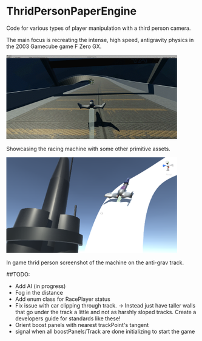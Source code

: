 # ThridPersonPaperEngine
Code for various types of player manipulation with a third person camera. 

The main focus is recreating the intense, high speed, antigravity physics in the 2003 Gamecube game F Zero GX.

<img src="Screenshots/GameGif02.gif" alt="scrot-01" style="width: 450px;"/><br />

Showcasing the racing machine with some other primitive assets.

<img src="Screenshots/ScreenShot01.PNG" alt="scrot-02" style="width: 450px;"/><br />

In game thrid person screenshot of the machine on the anti-grav track.

##TODO:
* Add AI (in progress)
* Fog in the distance
* Add enum class for RacePlayer status
* Fix issue with car clipping through track. -> Instead just have taller walls that go under the track a little and not as harshly sloped tracks. Create a developers guide for standards like these!
* Orient boost panels with nearest trackPoint's tangent
* signal when all boostPanels/Track are done initializing to start the game



